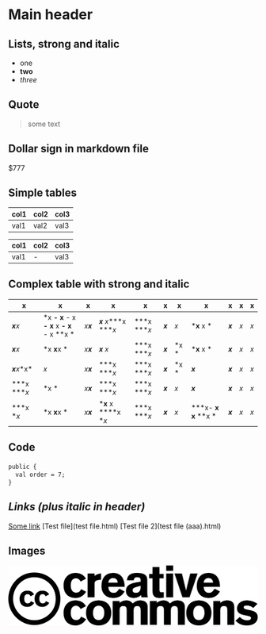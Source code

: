 # Main header

## Lists, strong and italic

* one
* **two**
* *three*

## Quote

> some
> text

## Dollar sign in markdown file

$777

## Simple tables

col1 | col2 | col3
---- | ---- | ----
val1 | val2 | val3

col1 | col2 | col3
---- | ---- | ----
val1 |  -   | val3

## Complex table with strong and italic

x | x | x | x | x  | x | x | x | x | x | x | 
------ | ----- | ----- | ----- | ----- | ----- | ----- | ----- | ----- | ----- | ----
***x**x* | *x **- x** - x **- x** x **- x** - x **x * | *x**x*** | ***x** x****x ****x* | ***x ****x* | ***x*** | *x* | ***x** x * | ***x*** | *x* | *x* | 
***x**x* | *x **x**x * | *x**x*** | ***x** x* | ***x ****x* | ***x*** | *x * | ***x** x * | ***x*** | *x* | *x* | 
***x**x**x* | *x* | *x**x*** | ***x ****x* | ***x ****x* | ***x*** | *x * | ***x*** | ***x*** | *x* | *x* | 
***x ****x* | *x * | *x**x*** | ***x ****x* | ***x ****x* | ***x*** | *x* | ***x*** | ***x*** | *x* | *x* | 
***x **x* | *x **x**x * | *x**x*** | ***x** x ****x **x* | ***x ****x* | ***x*** | *x* | ***x- **x** **x** **x * | ***x*** | *x* | *x* | 

## Code

    public {
      val order = 7;
    }

## *Links (plus italic in header)*

[Some link](tunguski.github.io)
[Test file](test file.html)
[Test file 2](test file (aaa).html)

## Images

![CC](cc.logo.large.png)

